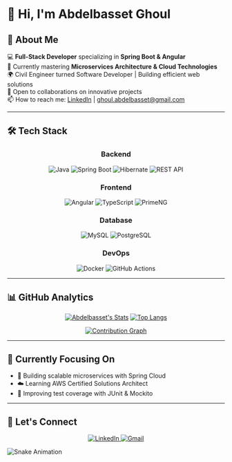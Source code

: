 # 👋 Hi, I'm Abdelbasset Ghoul

## 🌟 About Me
💻 **Full-Stack Developer** specializing in **Spring Boot & Angular**  
🌱 Currently mastering **Microservices Architecture & Cloud Technologies**  
🌍 Civil Engineer turned Software Developer | Building efficient web solutions  
🤝 Open to collaborations on innovative projects  
📫 How to reach me: [LinkedIn](https://www.linkedin.com/in/abdelbasset-ghoul-303358292/) | ghoul.abdelbasset@gmail.com

---

## 🛠 Tech Stack

<div align="center">

### **Backend**
![Java](https://img.shields.io/badge/Java-ED8B00?logo=openjdk&logoColor=white)
![Spring Boot](https://img.shields.io/badge/Spring_Boot-6DB33F?logo=spring&logoColor=white)
![Hibernate](https://img.shields.io/badge/Hibernate-59666C?logo=hibernate&logoColor=white)
![REST API](https://img.shields.io/badge/REST-02569B?logo=rest&logoColor=white)

### **Frontend**
![Angular](https://img.shields.io/badge/Angular-DD0031?logo=angular&logoColor=white)
![TypeScript](https://img.shields.io/badge/TypeScript-3178C6?logo=typescript&logoColor=white)
![PrimeNG](https://img.shields.io/badge/PrimeNG-1572B6?logo=angular&logoColor=white)

### **Database**
![MySQL](https://img.shields.io/badge/MySQL-4479A1?logo=mysql&logoColor=white)
![PostgreSQL](https://img.shields.io/badge/PostgreSQL-4169E1?logo=postgresql&logoColor=white)

### **DevOps**
![Docker](https://img.shields.io/badge/Docker-2496ED?logo=docker&logoColor=white)
![GitHub Actions](https://img.shields.io/badge/GitHub_Actions-2088FF?logo=github-actions&logoColor=white)

</div>

---

## 📊 GitHub Analytics

<div align="center">
  
[![Abdelbasset's Stats](https://github-readme-stats.vercel.app/api?username=abdelbasset1985&show_icons=true&theme=radical&hide_border=true)](https://github.com/abdelbasset1985)
[![Top Langs](https://github-readme-stats.vercel.app/api/top-langs/?username=abdelbasset1985&layout=compact&theme=radical&hide_border=true)](https://github.com/abdelbasset1985)

[![Contribution Graph](https://github-readme-activity-graph.vercel.app/graph?username=abdelbasset1985&theme=react-dark&hide_border=true&area=true)](https://github.com/abdelbasset1985)

</div>

---

## 🎯 Currently Focusing On
- 🚀 Building scalable microservices with Spring Cloud
- ☁️ Learning AWS Certified Solutions Architect
- 🧪 Improving test coverage with JUnit & Mockito

---

## 🔗 Let's Connect
<div align="center">
  <a href="https://www.linkedin.com/in/abdelbasset-ghoul-303358292/">
    <img src="https://img.shields.io/badge/LinkedIn-Abdelbasset_Ghoul-0077B5?style=flat&logo=linkedin" alt="LinkedIn"/>
  </a>
  <a href="mailto:ghoul.abdelbasset@gmail.com">
    <img src="https://img.shields.io/badge/Gmail-ghoulabdelbasset.dev@gmail.com-D14836?style=flat&logo=gmail" alt="Gmail"/>
  </a>
</div>

![Snake Animation](https://github.com/abdelbasset1985/abdelbasset1985/blob/output/github-contribution-grid-snake.svg)
